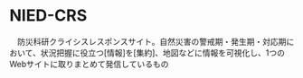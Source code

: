 # NIED-CRS
　防災科研クライシスレスポンスサイト。自然災害の警戒期・発生期・対応期において、状況把握に役立つ[情報]を[集約]、地図などに情報を可視化し、1つのWebサイトに取りまとめて発信しているもの
